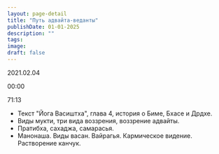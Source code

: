 ```yaml
---
layout: page-detail
title: "Путь адвайта-веданты"
publishDate: 01-01-2025
description: ""
tags:
image:
draft: false
---
```


2021.02.04

00:00 

71:13 

* Текст "Йога Васиштха", глава 4, история о Биме, Бхасе и Дрдхе.
* Виды мукти, три вида воззрения, воззрение адвайты.
* Пратибха, сахаджа, самарасья.
* Манонаша. Виды васан. Вайрагья. Кармическое видение. Растворение канчук.

  
